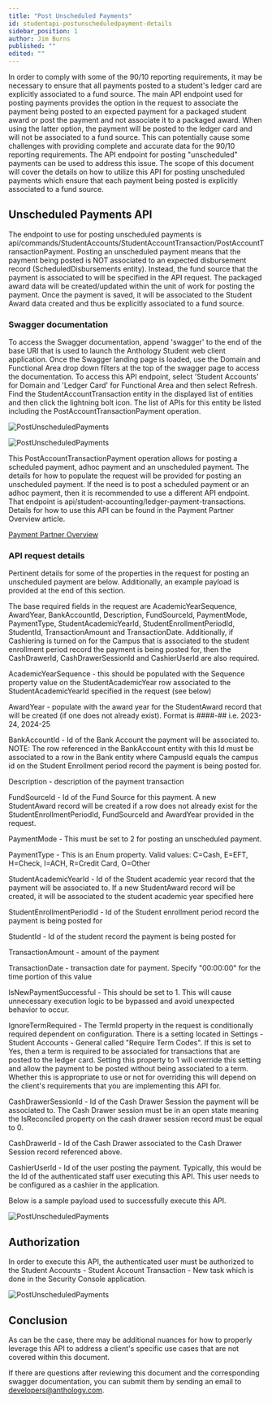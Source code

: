 ```yaml
---
title: "Post Unscheduled Payments"
id: studentapi-postunscheduledpayment-details
sidebar_position: 1
author: Jim Burns
published: ""
edited: ""
---
```


In order to comply with some of the 90/10 reporting requirements, it may be necessary to ensure that all payments posted to a student's ledger card are explicitly associated to a fund source. The main API endpoint used for posting payments provides the option in the request to associate the payment being posted to an expected payment for a packaged student award or post the payment and not associate it to a packaged award. When using the latter option, the payment will be posted to the ledger card and will not be associated to a fund source. This can potentially cause some challenges with providing complete and accurate data for the 90/10 reporting requirements. The API endpoint for posting "unscheduled" payments can be used to address this issue. The scope of this document will cover the details on how to utilize this API for posting unscheduled payments which ensure that each payment being posted is explicitly associated to a fund source.

## Unscheduled Payments API

The endpoint to use for posting unscheduled payments is api/commands/StudentAccounts/StudentAccountTransaction/PostAccountTransactionPayment. Posting an unscheduled payment means that the payment being posted is NOT associated to an expected disbursement record (ScheduledDisbursements entity). Instead, the fund source that the payment is associated to will be specified in the API request. The packaged award data will be created/updated within the unit of work for posting the payment. Once the payment is saved, it will be associated to the Student Award data created and thus be explicitly associated to a fund source.

### Swagger documentation

To access the Swagger documentation, append 'swagger' to the end of the base URI that is used to launch the Anthology Student web client application. Once the Swagger landing page is loaded, use the Domain and Functional Area drop down filters at the top of the swagger page to access the documentation. To access this API endpoint, select 'Student Accounts' for Domain and 'Ledger Card' for Functional Area and then select Refresh. Find the StudentAccountTransaction entity in the displayed list of entities and then click the lightning bolt icon. The list of APIs for this entity be listed including the PostAccountTransactionPayment operation.

![PostUnscheduledPayments](/assets/img/PostUnscheduledPayments1.png)

![PostUnscheduledPayments](/assets/img/PostUnscheduledPayments2.png)

This PostAccountTransactionPayment operation allows for posting a scheduled payment, adhoc payment and an unscheduled payment. The details for how to populate the request will be provided for posting an unscheduled payment. If the need is to post a scheduled payment or an adhoc payment, then it is recommended to use a different API endpoint. That endpoint is api/student-accounting/ledger-payment-transactions. Details for how to use this API can be found in the Payment Partner Overview article.

[Payment Partner Overview](https://docs.anthology.com/docs/student/best-practices/studentapi-paymentpartner-overview)

### API request details

Pertinent details for some of the properties in the request for posting an unscheduled payment are below. Additionally, an example payload is provided at the end of this section.

The base required fields in the request are AcademicYearSequence, AwardYear, BankAccountId, Description, FundSourceId, PaymentMode, PaymentType, StudentAcademicYearId, StudentEnrollmentPeriodId, StudentId, TransactionAmount and TransactionDate. Additionally, if Cashiering is turned on for the Campus that is associated to the student enrollment period record the payment is being posted for, then the CashDrawerId, CashDrawerSessionId and CashierUserId are also required.

AcademicYearSequence - this should be populated with the Sequence property value on the StudentAcademicYear row associated to the StudentAcademicYearId specified in the request (see below)

AwardYear - populate with the award year for the StudentAward record that will be created (if one does not already exist). Format is ####-## i.e. 2023-24, 2024-25

BankAccountId - Id of the Bank Account the payment will be associated to. NOTE: The row referenced in the BankAccount entity with this Id must be associated to a row in the Bank entity where CampusId equals the campus id on the Student Enrollment period record the payment is being posted for.

Description - description of the payment transaction

FundSourceId - Id of the Fund Source for this payment. A new StudentAward record will be created if a row does not already exist for the StudentEnrollmentPeriodId, FundSourceId and AwardYear provided in the request.

PaymentMode - This must be set to 2 for posting an unscheduled payment.

PaymentType - This is an Enum property. Valid values: C=Cash, E=EFT, H=Check, I=ACH, R=Credit Card, O=Other

StudentAcademicYearId - Id of the Student academic year record that the payment will be associated to. If a new StudentAward record will be created, it will be associated to the student academic year specified here

StudentEnrollmentPeriodId - Id of the Student enrollment period record the payment is being posted for

StudentId - Id of the student record the payment is being posted for

TransactionAmount - amount of the payment

TransactionDate - transaction date for payment. Specify "00:00:00" for the time portion of this value

IsNewPaymentSuccessful - This should be set to 1. This will cause unnecessary execution logic to be bypassed and avoid unexpected behavior to occur.

IgnoreTermRequired - The TermId property in the request is conditionally required dependent on configuration. There is a setting located in Settings - Student Accounts - General called "Require Term Codes". If this is set to Yes, then a term is required to be associated for transactions that are posted to the ledger card. Setting this property to 1 will override this setting and allow the payment to be posted without being associated to a term. Whether this is appropriate to use or not for overriding this will depend on the client's requirements that you are implementing this API for.

CashDrawerSessionId - Id of the Cash Drawer Session the payment will be associated to. The Cash Drawer session must be in an open state meaning the IsReconciled property on the cash drawer session record must be equal to 0.

CashDrawerId - Id of the Cash Drawer associated to the Cash Drawer Session record referenced above.

CashierUserId - Id of the user posting the payment. Typically, this would be the Id of the authenticated staff user executing this API. This user needs to be configured as a cashier in the application.

Below is a sample payload used to successfully execute this API.

![PostUnscheduledPayments](/assets/img/PostUnscheduledPayments3.png)

## Authorization

In order to execute this API, the authenticated user must be authorized to the Student Accounts - Student Account Transaction - New task which is done in the Security Console application.

![PostUnscheduledPayments](/assets/img/PostUnscheduledPayments4.png)

## Conclusion

As can be the case, there may be additional nuances for how to properly leverage this API to address a client's specific use cases that are not covered within this document.

If there are questions after reviewing this document and the corresponding swagger documentation, you can submit them by sending an email to developers@anthology.com.
